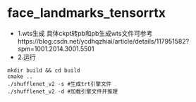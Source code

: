 # face_landmarks_tensorrtx
+ 1.wts生成
具体ckpt转pb和pb生成wts文件可参考https://blog.csdn.net/ycdhqzhiai/article/details/117951582?spm=1001.2014.3001.5501
+ 2.运行
```shell
mkdir build && cd build
cmake ..
./shufflenet_v2 -s #生成trt引擎文件
./shufflenet_v2 -d #加载引擎文件并推理
```
